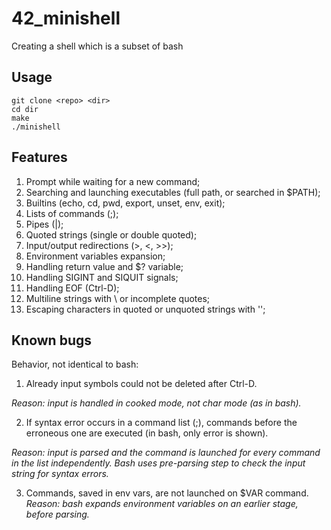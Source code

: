 # 42_minishell
Creating a shell which is a subset of bash

## Usage
```
git clone <repo> <dir>
cd dir
make
./minishell
```

## Features
1. Prompt while waiting for a new command;
2. Searching and launching executables (full path, or searched in $PATH);
3. Builtins (echo, cd, pwd, export, unset, env, exit);
4. Lists of commands (;);
5. Pipes (|);
6. Quoted strings (single or double quoted);
7. Input/output redirections (>, <, >>);
8. Environment variables expansion;
9. Handling return value and $? variable;
10. Handling SIGINT and SIQUIT signals;
11. Handling EOF (Ctrl-D);
12. Multiline strings with \ or incomplete quotes;
13. Escaping characters in quoted or unquoted strings with '\';

## Known bugs 
Behavior, not identical to bash:

1. Already input symbols could not be deleted after Ctrl-D.

*Reason: input is handled in cooked mode, not char mode (as in bash).*

2. If syntax error occurs in a command list (;), commands before the erroneous one 
are executed (in bash, only error is shown).

*Reason: input is parsed and the command is launched for every command in the list
independently. Bash uses pre-parsing step to check the input string for syntax errors.*

3. Commands, saved in env vars, are not launched on $VAR command.
*Reason: bash expands environment variables on an earlier stage, before parsing.*
